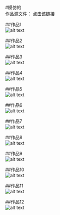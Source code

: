 #模仿的      
作品源文件： [点击该链接](/源文件 "源文件")

##作品1             
![alt text](/images/20140603.jpg "20140603")       
       
##作品2       
![alt text](/images/ONE.jpg "ONE")         
     
##作品3      
![alt text](/images/Pinnacle产品展示.jpg "Pinnacle产品展示")            
      
##作品4      
![alt text](/images/Pinnacle网站首页.jpg "Pinnacle网站首页")         
     
##作品5      
![alt text](/images/登录01.jpg "登录01")      
      
##作品6              
![alt text](/images/登录02.jpg "登录02")    
       
##作品7      
![alt text](/images/美拓平面设计.jpg "美拓平面设计")           
      
##作品8      
![alt text](/images/美拓首页.jpg "美拓首页")         
       
##作品9      
![alt text](/images/美拓网页设计.jpg "美拓网页设计")         
      
##作品10      
![alt text](/images/美拓用户体验.jpg "美拓用户体验")          
      
##作品11            
![alt text](/images/前海首页.jpg "前海首页")          
      
##作品12            
![alt text](/images/前海投资中心.jpg "前海投资中心")           
 
